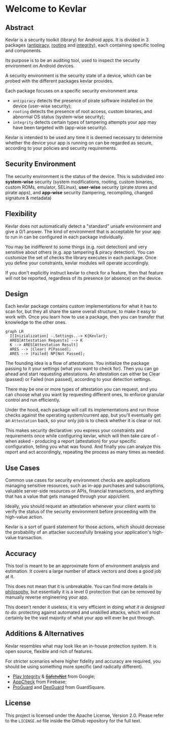 # Welcome to Kevlar

## Abstract
Kevlar is a security toolkit (library) for Android apps.
It is divided in 3 packages ([antipiracy], [rooting] and [integrity]), each containing specific tooling and components.

[antipiracy]: pages/modules/antipiracy/antipiracy.md
[rooting]:    pages/modules/rooting/rooting.md
[integrity]:  pages/modules/integrity/integrity.md

Its purpose is to be an auditing tool, used to inspect the security environment on Android devices.

A security environment is the security state of a device, which can be probed with the different packages kevlar provides.

Each package focuses on a specific security environment area:

- `antipiracy` detects the presence of pirate software installed on the device (user-wise security);
- `rooting` detects the presence of root access, custom binaries, and abnormal OS status (system-wise security);
- `integrity` detects certain types of tampering attempts your app may have been targeted with (app-wise security).

Kevlar is intended to be used any time it is deemed necessary to determine whether the device your app is running on can be regarded as secure, according to your policies and security requirements.


## Security Environment
The security environment is the status of the device.
This is subdivided into **system-wise** security (system modifications, rooting, custom binaries, custom ROMs, emulator, SELinux),
**user-wise** security (pirate stores and pirate apps),
and **app-wise** security (tampering, recompiling, changed signature & metadata)


## Flexibility
Kevlar does not automatically detect a "standard" unsafe environment and give a 0/1 answer.
The kind of environment that is acceptable for your app to run in can be configured in each package individually.

You may be indifferent to some things (e.g. root detection) and very sensitive about others (e.g. app tampering & piracy detection).
You can customize the set of checks the library executes in each package.
Once you define your constraints, kevlar modules will operate accordingly.

If you don't explicitly instruct kevlar to check for a feature, then that feature will not be reported, regardless of its presence (or absence) on the device.


## Design
Each kevlar package contains custom implementations for what it has to scan for, but they all share the same overall structure, to make it easy to work with. Once you learn how to use a package, then you can transfer that knowledge to the other ones.

``` mermaid
graph LR
  I[Inizialization] -.Settings..-> K{Kevlar};
  AREQ[Attestation Requests] --> K
  K --> ARES[Attestation Result]
  ARES --> |Clear| P[Passed];
  ARES --> |Failed| NP[Not Passed];
```

The founding idea is a flow of attestations. You initialize the package passing to it your settings (what you want to check for). Then you can go ahead and start requesting attestations. An attestation can either be Clear (passed) or Failed (non passed), according to your detection settings.

There may be one or more types of attestation you can request, and you can choose what you want by requesting different ones, to enforce granular control and run efficiently.

Under the hood, each package will call its implementations and run those checks against the operating system/current app, but you'll eventually get an `Attestation` back, so your only job is to check whether it is clear or not.

This makes security declarative: you express your constraints and requirements once while configuring kevlar, which will then take care of - when asked -  producing a report (attestation) for your specific configuration, telling you what was found. And finally you can analyze this report and act accordingly, repeating the process as many times as needed.

## Use Cases
Common use cases for security environment checks are applications managing sensitive resources, such as in-app purchases and subscriptions, valuable server-side resources or APIs, financial transactions, and anything that has a value that gets managed through your app/client.

Ideally, you should request an attestation whenever your client wants to verify the status of the security environment before proceeding with the high-value action.

Kevlar is a sort of guard statement for those actions, which should decrease the probability of an attacker successfully breaking your application's high-value transaction.


## Accuracy
This tool is meant to be an approximate form of environment analysis and estimation.
It covers a large number of attack vectors and does a good job at it.

This does not mean that it is unbreakable. You can find more details in [philosophy], but essentially
it is a level 0 protection that can be removed by manually reverse engineering your app.

[philosophy]: pages/overview/philosophy.md

This doesn't render it useless, it is very efficient in doing *what it is designed to do*: protecting against automated and unskilled attacks,
which will most certainly be the vast majority of what your app will ever be put through.


## Additions & Alternatives
Kevlar resembles what may look like an in-house protection system. It is open source, flexible and rich of features.

For stricter scenarios where higher fidelity and accuracy are required, you should be using something more specific (and radically different).

- [Play Integrity](https://developer.android.com/google/play/integrity) & <s>[SafetyNet](https://developer.android.com/training/safetynet)</s> from Google;
- [AppCheck](https://firebase.google.com/products/app-check) from Firebase;
- [ProGuard](https://www.guardsquare.com/proguard) and [DexGuard](https://www.guardsquare.com/dexguard) from GuardSquare.

## License
This project is licensed under the Apache License, Version 2.0. Please refer to the `LICENSE.md` file inside the Github repository for the full text.